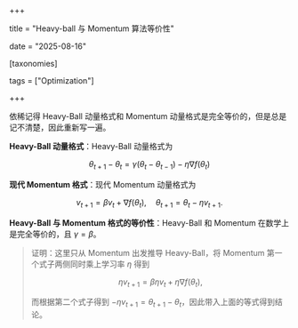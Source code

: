 +++

title = "Heavy-ball 与 Momentum 算法等价性"

date = "2025-08-16"

[taxonomies]

tags = ["Optimization"]

+++

依稀记得 Heavy-Ball 动量格式和 Momentum 动量格式是完全等价的，但是总是记不清楚，因此重新写一遍。

**Heavy-Ball 动量格式**：Heavy-Ball 动量格式为

$$
\theta_{t+1} - \theta_t = \gamma (\theta_{t} - \theta_{t-1}) - \eta \nabla f(\theta_t)
$$

**现代 Momentum 格式**：现代 Momentum 动量格式为

$$
v_{t+1} = \beta v_t + \nabla f(\theta_t), \quad \theta_{t+1} = \theta_t - \eta v_{t+1}.
$$

**Heavy-Ball 与 Momentum 格式的等价性**：Heavy-Ball 和 Momentum 在数学上是完全等价的，且 $\gamma = \beta$。

> 证明：这里只从 Momentum 出发推导 Heavy-Ball，将 Momentum 第一个式子两侧同时乘上学习率 $\eta$ 得到
>
> $$
> \eta v_{t+1} = \beta \eta v_t + \eta \nabla f(\theta_t),
> $$
>
> 而根据第二个式子得到 $-\eta v_{t+1} = \theta_{t+1} - \theta_t$，因此带入上面的等式得到结论。

‍
